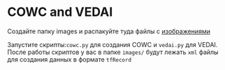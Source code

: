 # COWC and VEDAI

Создайте папку images и распакуйте туда файлы с  [изображениями](https://drive.google.com/file/d/1xgCwZEO2-3jIXbiIZ-K9z2F8dZXwl0Ox/view?usp=sharing)

Запустите скрипты:`cowc.py` для создания COWC и `vedai.py` для VEDAI. После работы скриптов у вас в папке `images/` будут лежать `xml` файлы для создания данных в формате `tfRecord`
